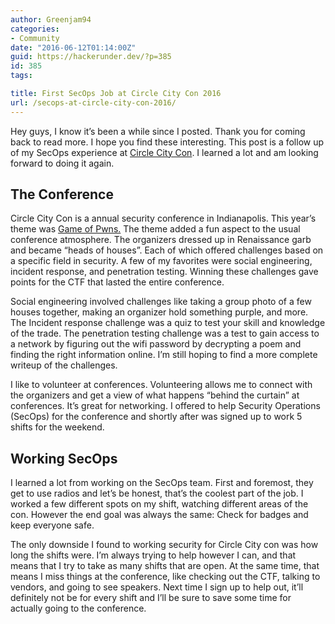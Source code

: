 ```yaml
---
author: Greenjam94
categories:
- Community
date: "2016-06-12T01:14:00Z"
guid: https://hackerunder.dev/?p=385
id: 385
tags:

title: First SecOps Job at Circle City Con 2016
url: /secops-at-circle-city-con-2016/
---
```


Hey guys, I know it’s been a while since I posted. Thank you for coming back to read more. I hope you find these interesting. This post is a follow up of my SecOps experience at [Circle City Con](http://circlecitycon.com). I learned a lot and am looking forward to doing it again.

## The Conference

Circle City Con is a annual security conference in Indianapolis. This year’s theme was [Game of Pwns.](http://circlecitycon.com) The theme added a fun aspect to the usual conference atmosphere. The organizers dressed up in Renaissance garb and became “heads of houses”. Each of which offered challenges based on a specific field in security. A few of my favorites were social engineering, incident response, and penetration testing. Winning these challenges gave points for the CTF that lasted the entire conference.

Social engineering involved challenges like taking a group photo of a few houses together, making an organizer hold something purple, and more. The Incident response challenge was a quiz to test your skill and knowledge of the trade. The penetration testing challenge was a test to gain access to a network by figuring out the wifi password by decrypting a poem and finding the right information online. I’m still hoping to find a more complete writeup of the challenges.

I like to volunteer at conferences. Volunteering allows me to connect with the organizers and get a view of what happens “behind the curtain” at conferences. It’s great for networking. I offered to help Security Operations (SecOps) for the conference and shortly after was signed up to work 5 shifts for the weekend.

## Working SecOps

I learned a lot from working on the SecOps team. First and foremost, they get to use radios and let’s be honest, that’s the coolest part of the job. I worked a few different spots on my shift, watching different areas of the con. However the end goal was always the same: Check for badges and keep everyone safe.

The only downside I found to working security for Circle City con was how long the shifts were. I’m always trying to help however I can, and that means that I try to take as many shifts that are open. At the same time, that means I miss things at the conference, like checking out the CTF, talking to vendors, and going to see speakers. Next time I sign up to help out, it’ll definitely not be for every shift and I’ll be sure to save some time for actually going to the conference.